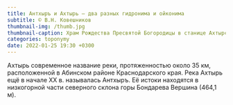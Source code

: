 ```yaml
---
title: Антхыръ и Ахтырь — два разных гидронима и ойконима
subtitle: © В.Н. Ковешников
thumbnail-img: /thumb.jpg
thumbnail-caption: Храм Рождества Пресвятой Богородицы в станице Ахтырской
categories: toponymy
date: 2022-01-25 19:30 +0300
---
```

Ахтырь современное название реки, протяженностью около 35 км, расположенной в Абинском районе Краснодарского края. Река Ахтырь ещё в начале ХХ в. называлась Антхыръ. Её истоки находятся в низкогорной части  северного склона горы Бондарева Вершина (464,1 м).
